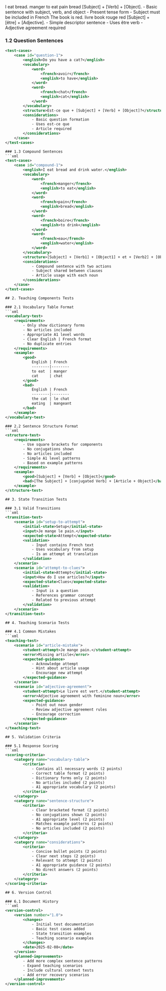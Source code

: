 <test-cases>
    <case id="simple-1">
        <english>I eat bread.</english>
        <vocabulary>
            <word>
                <french>manger</french>
                <english>to eat</english>
            </word>
            <word>
                <french>pain</french>
                <english>bread</english>
            </word>
        </vocabulary>
        <structure>[Subject] + [Verb] + [Object].</structure>
        <considerations>
            - Basic sentence with subject, verb, and object
            - Present tense form
            - Subject must be included in French
        </considerations>
    </case>
    <case id="simple-2">
        <english>The book is red.</english>
        <vocabulary>
            <word>
                <french>livre</french>
                <english>book</english>
            </word>
            <word>
                <french>rouge</french>
                <english>red</english>
            </word>
        </vocabulary>
        <structure>[Subject] + [être] + [Adjective].</structure>
        <considerations>
            - Simple descriptor sentence
            - Uses être verb
            - Adjective agreement required
        </considerations>
    </case>
</test-cases>

### 1.2 Question Sentences
```xml
<test-cases>
    <case id="question-1">
        <english>Do you have a cat?</english>
        <vocabulary>
            <word>
                <french>avoir</french>
                <english>to have</english>
            </word>
            <word>
                <french>chat</french>
                <english>cat</english>
            </word>
        </vocabulary>
        <structure>Est-ce que + [Subject] + [Verb] + [Object]?</structure>
        <considerations>
            - Basic question formation
            - Uses est-ce que
            - Article required
        </considerations>
    </case>
</test-cases>

### 1.3 Compound Sentences
```xml
<test-cases>
    <case id="compound-1">
        <english>I eat bread and drink water.</english>
        <vocabulary>
            <word>
                <french>manger</french>
                <english>to eat</english>
            </word>
            <word>
                <french>pain</french>
                <english>bread</english>
            </word>
            <word>
                <french>boire</french>
                <english>to drink</english>
            </word>
            <word>
                <french>eau</french>
                <english>water</english>
            </word>
        </vocabulary>
        <structure>[Subject] + [Verb1] + [Object1] + et + [Verb2] + [Object2].</structure>
        <considerations>
            - Compound sentence with two actions
            - Subject shared between clauses
            - Article usage with each noun
        </considerations>
    </case>
</test-cases>

## 2. Teaching Components Tests

### 2.1 Vocabulary Table Format
```xml
<vocabulary-test>
    <requirements>
        - Only show dictionary forms
        - No articles included
        - Appropriate A1 level words
        - Clear English | French format
        - No duplicate entries
    </requirements>
    <example>
        <good>
            English | French
            --------|--------
            to eat  | manger
            cat     | chat
        </good>
        <bad>
            English | French
            --------|--------
            the cat | le chat
            eating  | mangeant
        </bad>
    </example>
</vocabulary-test>

### 2.2 Sentence Structure Format
```xml
<structure-test>
    <requirements>
        - Use square brackets for components
        - No conjugations shown
        - No articles included
        - Simple A1 level patterns
        - Based on example patterns
    </requirements>
    <example>
        <good>[Subject] + [Verb] + [Object]</good>
        <bad>[The Subject] + [conjugated Verb] + [Article + Object]</bad>
    </example>
</structure-test>

## 3. State Transition Tests

### 3.1 Valid Transitions
```xml
<transition-test>
    <scenario id="setup-to-attempt">
        <initial-state>Setup</initial-state>
        <input>Je mange le pain.</input>
        <expected-state>Attempt</expected-state>
        <validation>
            - Input contains French text
            - Uses vocabulary from setup
            - Is an attempt at translation
        </validation>
    </scenario>
    <scenario id="attempt-to-clues">
        <initial-state>Attempt</initial-state>
        <input>How do I use articles?</input>
        <expected-state>Clues</expected-state>
        <validation>
            - Input is a question
            - References grammar concept
            - Related to previous attempt
        </validation>
    </scenario>
</transition-test>

## 4. Teaching Scenario Tests

### 4.1 Common Mistakes
```xml
<teaching-test>
    <scenario id="article-mistake">
        <student-attempt>Je mange pain.</student-attempt>
        <error>Missing article</error>
        <expected-guidance>
            - Acknowledge attempt
            - Hint about article usage
            - Encourage new attempt
        </expected-guidance>
    </scenario>
    <scenario id="adjective-agreement">
        <student-attempt>Le livre est vert.</student-attempt>
        <error>Adjective agreement with feminine noun</error>
        <expected-guidance>
            - Point out noun gender
            - Review adjective agreement rules
            - Encourage correction
        </expected-guidance>
    </scenario>
</teaching-test>

## 5. Validation Criteria

### 5.1 Response Scoring
```xml
<scoring-criteria>
    <category name="vocabulary-table">
        <criteria>
            - Contains all necessary words (2 points)
            - Correct table format (2 points)
            - Dictionary forms only (2 points)
            - No articles included (2 points)
            - A1 appropriate vocabulary (2 points)
        </criteria>
    </category>
    <category name="sentence-structure">
        <criteria>
            - Clear bracketed format (2 points)
            - No conjugations shown (2 points)
            - A1 appropriate level (2 points)
            - Matches example patterns (2 points)
            - No articles included (2 points)
        </criteria>
    </category>
    <category name="considerations">
        <criteria>
            - Concise bullet points (2 points)
            - Clear next steps (2 points)
            - Relevant to attempt (2 points)
            - A1 appropriate guidance (2 points)
            - No direct answers (2 points)
        </criteria>
    </category>
</scoring-criteria>

## 6. Version Control

### 6.1 Document History
```xml
<version-control>
    <version number="1.0">
        <changes>
            - Initial test documentation
            - Basic test cases added
            - State transition examples
            - Teaching scenario examples
        </changes>
        <date>2025-02-08</date>
    </version>
    <planned-improvements>
        - Add more complex sentence patterns
        - Expand teaching scenarios
        - Include cultural context tests
        - Add error recovery scenarios
    </planned-improvements>
</version-control>